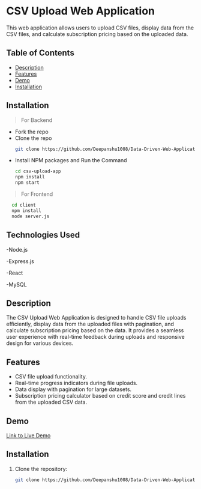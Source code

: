 # CSV Upload Web Application

This web application allows users to upload CSV files, display data from the CSV files, and calculate subscription pricing based on the uploaded data.

## Table of Contents

- [Description](#description)
- [Features](#features)
- [Demo](#demo)
- [Installation](#installation)
  
## Installation
>For Backend
- Fork the repo
- Clone the repo
   ```sh
   git clone https://github.com/Deepanshu1008/Data-Driven-Web-Application.git
   ```
- Install NPM packages and Run the Command
   ```sh
   cd csv-upload-app
   npm install
   npm start
   ```
   
>For Frontend
 ```sh
   cd client
   npm install
   node server.js
   ```

  
## Technologies Used
-Node.js

-Express.js

-React

-MySQL



## Description

The CSV Upload Web Application is designed to handle CSV file uploads efficiently, display data from the uploaded files with pagination, and calculate subscription pricing based on the data. It provides a seamless user experience with real-time feedback during uploads and responsive design for various devices.

## Features

- CSV file upload functionality.
- Real-time progress indicators during file uploads.
- Data display with pagination for large datasets.
- Subscription pricing calculator based on credit score and credit lines from the uploaded CSV data.

## Demo

[Link to Live Demo](#) <!-- Update with the link to your live demo -->

## Installation

1. Clone the repository:

   ```bash
   git clone https://github.com/Deepanshu1008/Data-Driven-Web-Application.git
